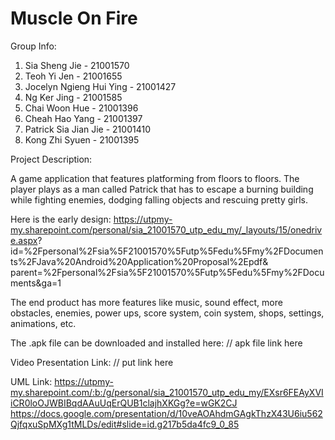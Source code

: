 # Muscle On Fire

Group Info:
1. Sia Sheng Jie - 21001570
2. Teoh Yi Jen - 21001655
3. Jocelyn Ngieng Hui Ying - 21001427
4. Ng Ker Jing - 21001585
5. Chai Woon Hue - 21001396
6. Cheah Hao Yang - 21001397
7. Patrick Sia Jian Jie - 21001410
8. Kong Zhi Syuen - 21001395


Project Description:

A game application that features platforming from floors to floors. 
The player plays as a man called Patrick that has to escape a 
burning building while fighting enemies, dodging falling objects and rescuing pretty girls.

Here is the early design: 
https://utpmy-my.sharepoint.com/personal/sia_21001570_utp_edu_my/_layouts/15/onedrive.aspx?
id=%2Fpersonal%2Fsia%5F21001570%5Futp%5Fedu%5Fmy%2FDocuments%2FJava%20Android%20Application%20Proposal%2Epdf&
parent=%2Fpersonal%2Fsia%5F21001570%5Futp%5Fedu%5Fmy%2FDocuments&ga=1

The end product has more features like music, sound effect, more obstacles,
enemies, power ups, score system, coin system, shops, settings, animations, etc.

The .apk file can be downloaded and installed here:
// apk file link here


Video Presentation Link:
// put link here


UML Link: 
https://utpmy-my.sharepoint.com/:b:/g/personal/sia_21001570_utp_edu_my/EXsr6FEAyXVIiCR0loOJWBIBqdAAuUqErQUB1clajhXKGg?e=wGK2CJ
https://docs.google.com/presentation/d/10veAOAhdmGAgkThzX43U6iu562QjfqxuSpMXg1tMLDs/edit#slide=id.g217b5da4fc9_0_85
